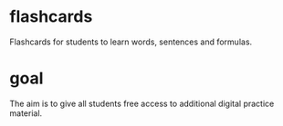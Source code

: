 # flashcards
Flashcards for students to learn words, sentences and formulas.

# goal
The aim is to give all students free access to additional digital practice material.

